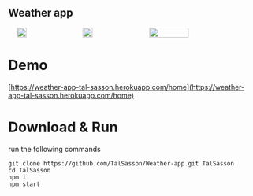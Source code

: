 
## Weather app
<div style="display: flex; justify-content: space-around">
  <img src="https://i.ibb.co/kX03sDL/Screen-Shot-2019-12-31-at-19-57-27.png" width="20%"/>
  <img src="https://i.ibb.co/QpWrJq9/Screen-Shot-2019-12-31-at-19-57-20.png" width="20%"/>
  <img src="https://i.ibb.co/DKWsx6Q/Screen-Shot-2019-12-31-at-19-56-52.png" width="40%"/>
</div>

# Demo
[https://weather-app-tal-sasson.herokuapp.com/home](https://weather-app-tal-sasson.herokuapp.com/home)


# Download & Run
run the following commands
```
git clone https://github.com/TalSasson/Weather-app.git TalSasson
cd TalSasson
npm i
npm start
```


